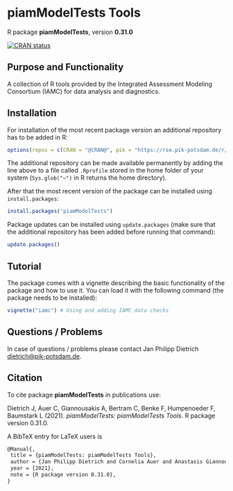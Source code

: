 # piamModelTests Tools

R package **piamModelTests**, version **0.31.0**

[![CRAN status](https://www.r-pkg.org/badges/version/piamModelTests)](https://cran.r-project.org/package=piamModelTests)    

## Purpose and Functionality

A collection of R tools provided by the Integrated Assessment Modeling Consortium (IAMC) for data analysis and diagnostics. 


## Installation

For installation of the most recent package version an additional repository has to be added in R:

```r
options(repos = c(CRAN = "@CRAN@", pik = "https://rse.pik-potsdam.de/r/packages"))
```
The additional repository can be made available permanently by adding the line above to a file called `.Rprofile` stored in the home folder of your system (`Sys.glob("~")` in R returns the home directory).

After that the most recent version of the package can be installed using `install.packages`:

```r 
install.packages("piamModelTests")
```

Package updates can be installed using `update.packages` (make sure that the additional repository has been added before running that command):

```r 
update.packages()
```

## Tutorial

The package comes with a vignette describing the basic functionality of the package and how to use it. You can load it with the following command (the package needs to be installed):

```r
vignette("iamc") # Using and adding IAMC data checks
```

## Questions / Problems

In case of questions / problems please contact Jan Philipp Dietrich <dietrich@pik-potsdam.de>.

## Citation

To cite package **piamModelTests** in publications use:

Dietrich J, Auer C, Giannousakis A, Bertram C, Benke F, Humpenoeder F, Baumstark L (2021). _piamModelTests: piamModelTests Tools_. R package version 0.31.0.

A BibTeX entry for LaTeX users is

 ```latex
@Manual{,
  title = {piamModelTests: piamModelTests Tools},
  author = {Jan Philipp Dietrich and Cornelia Auer and Anastasis Giannousakis and Christoph Bertram and Falk Benke and Florian Humpenoeder and Lavinia Baumstark},
  year = {2021},
  note = {R package version 0.31.0},
}
```

